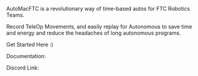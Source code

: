 AutoMacFTC is a revolutionary way of time-based autos for FTC Robotics Teams.

Record TeleOp Movements, and easily replay for Autonomous to save time and energy and reduce the headaches of long autonomous programs.


Get Started Here :)

Documentation:

Discord Link:
